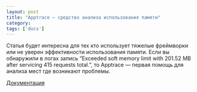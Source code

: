 ```yaml
---
layout: post
title: "Apptrace — средство анализа использования памяти"
category: 
tags: ['docs']
---
```

Статья будет интересна для тех кто использует тяжелые фреймворки или не уверен эффективности использования памяти. Если вы обнаружили в логах запись &ldquo;Exceeded soft memory limit with 201.52 MB after servicing 415 requests total.&rdquo;, то Apptrace — первая помощь для анализа мест где возникают проблемы.

[Документация](http://code.google.com/p/apptrace/wiki/UsingApptrace)
